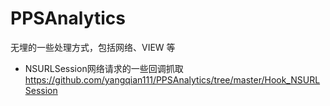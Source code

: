 # PPSAnalytics
无埋的一些处理方式，包括网络、VIEW 等

* NSURLSession网络请求的一些回调抓取 <https://github.com/yangqian111/PPSAnalytics/tree/master/Hook_NSURLSession>


